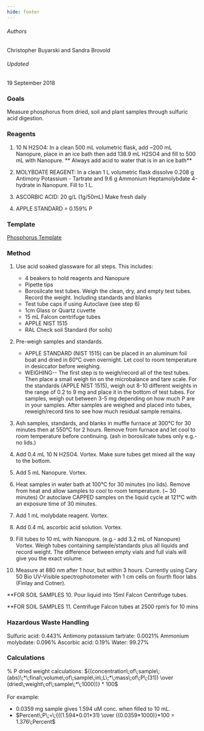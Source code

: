 ```yaml
---
hide: footer
---
```


###### Authors
Christopher Buyarski and Sandra Brovold

###### Updated
19 September 2018

### Goals

Measure phosphorus from dried, soil and plant samples through sulfuric acid digestion.

### Reagents

1. 10 N H2SO4:  In a clean 500 mL volumetric flask, add ~200 mL Nanopure, place in an ice bath then add 138.9 mL H2SO4 and fill to 500 mL with Nanopure.  ** Always add acid to water that is in an ice bath**

2. MOLYBDATE REAGENT:  In a clean 1 L volumetric flask dissolve 0.208 g Antimony Potassium - Tartrate and 9.6 g Ammonium Heptamolybdate 4-hydrate in Nanopure.  Fill to 1 L.
    
3. ASCORBIC ACID:  20 g/L (1g/50mL) Make fresh daily
    
4. APPLE STANDARD = 0.159% P

### Template

[Phosphorus Template](https://docs.google.com/spreadsheets/d/1EqABNp5VuNGSgiNJeFVj6CQ1TX8TxiWu/edit?usp=sharing&ouid=117278050553426340443&rtpof=true&sd=true)

### Method

1. Use acid soaked glassware for all steps.  This includes:
    - 4 beakers to hold reagents and Nanopure
    - Pipette tips
    - Borosilcate test tubes. Weigh the clean, dry, and empty test tubes. Record the weight. Including standards and blanks
    - Test tube caps if using Autoclave (see step 6)
    - 1cm Glass or Quartz cuvette
    - 15 mL Falcon centrifuge tubes
    - APPLE NIST 1515
    - RAL Check soil Standard (for soils) 

2. Pre-weigh samples and standards.  
    - APPLE STANDARD (NIST 1515) can be placed in an aluminum foil boat and dried in 60°C oven overnight.  Let cool to room temperature in desiccator before weighing.
    - WEIGHING-- The first step is to weigh/record all of the test tubes.  Then place a small weigh tin on the microbalance and tare scale.  For the standards (APPLE NIST 1515), weigh out 8-10 different weights in the range of 0.2 to 9 mg and place it in the bottom of test tubes.  For samples, weigh out between 3-5 mg depending on how much P are in your samples. After samples are weighed and placed into tubes, reweigh/record tins to see how much residual sample remains.

3. Ash samples, standards, and blanks in muffle furnace at 300°C for 30 minutes then at 550°C for 2 hours.  Remove from furnace and let cool to room temperature before continuing.  (ash in borosilcate tubes only e.g.- no lids.) 

4. Add 0.4 mL 10 N H2SO4.   Vortex.  Make sure tubes get mixed all the way to the bottom.

5. Add 5 mL Nanopure.  Vortex.

6. Heat samples in water bath at 100°C for 30 minutes (no lids).  Remove from heat and allow samples to cool to room temperature. (~ 30 minutes) Or autoclave CAPPED samples on the liquid cycle at 121°C with an exposure time of 30 minutes.

7. Add 1 mL molybdate reagent.  Vortex.

8. Add 0.4 mL ascorbic acid solution.  Vortex.

9. Fill tubes to 10 mL with Nanopure. (e.g.- add 3.2 mL of Nanopure)  Vortex.  Weigh tubes containing sample/standards plus all liquids and record weight. The difference between empty vials and full vials will give you the exact volume.  

10. Measure at 880 nm after 1 hour, but within 3 hours. Currently using Cary 50 Bio UV-Visible spectrophotometer with 1 cm cells on fourth floor labs (Finlay and Cotner).

**FOR SOIL SAMPLES 10. Pour liquid into 15ml Falcon Centrifuge tubes.

**FOR SOIL SAMPLES 11. Centrifuge Falcon tubes at 2500 rpm’s for 10 mins

### Hazardous Waste Handling

Sulfuric acid: 0.443% Antimony potassium tartrate: 0.0021% Ammonium molybdate: 0.096% Ascorbic acid: 0.19% Water: 99.27%

### Calculations

% P dried weight calculations: ${(concentration\;of\;sample\;(abs)\;*\;final\;volume\;of\;sample\;in\;L\;*\;mass\;of\;P\;(31)) \over (dried\;weight\;of\;sample\;*\;1000))} * 100$  
<br>
For example:

- 0.0359 mg sample gives 1.594 uM conc. when filled to 10 mL.
- $Percent\;P\;=\;{((1.594*0.01*31) \over ((0.0359*1000)}*100 = 1.376\;Percent$
